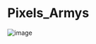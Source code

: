 # Pixels_Armys
![image](https://github.com/user-attachments/assets/98c57afe-becb-4fab-94bc-989c4444beae)
